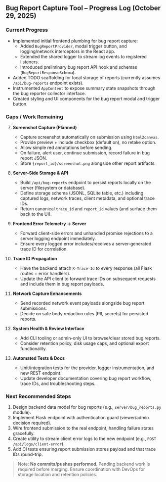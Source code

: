 ## Bug Report Capture Tool – Progress Log (October 29, 2025)

### Current Progress

- Implemented initial frontend plumbing for bug report capture:
  - Added `BugReportProvider`, modal trigger button, and logging/network interceptors in the React app.
  - Extended the shared logger to stream log events to registered listeners.
  - Introduced preliminary bug report API hook and schemas (`BugReportResponseSchema`).
- Added TODO scaffolding for local storage of reports (currently assumes `/api/bug-reports` endpoint exists).
- Instrumented `AppContent` to expose summary state snapshots through the bug reporter collector interface.
- Created styling and UI components for the bug report modal and trigger button.

### Gaps / Work Remaining

7. **Screenshot Capture (Planned)**
   - Capture screenshot automatically on submission using `html2canvas`.
   - Provide preview + include checkbox (default on), no retake option.
   - Allow simple red annotations before sending.
   - On failure, alert user, continue submission, record failure in bug report JSON.
   - Store `{report_id}/screenshot.png` alongside other report artifacts.

1. **Server-Side Storage & API**
   - Build `/api/bug-reports` endpoint to persist reports locally on the server (filesystem or database).
   - Define storage schema (JSONL, SQLite table, etc.) including captured logs, network traces, client metadata, and optional trace IDs.
   - Return canonical `trace_id` and `report_id` values (and surface them back to the UI).

2. **Frontend Error Telemetry → Server**
   - Forward client-side errors and unhandled promise rejections to a server logging endpoint immediately.
   - Ensure every logged error includes/receives a server-generated trace ID for correlation.

3. **Trace ID Propagation**
   - Have the backend attach `X-Trace-Id` to every response (all Flask routes + error handlers).
   - Update the API client to forward trace IDs on subsequent requests and include them in bug report payloads.

4. **Network Capture Enhancements**
   - Send recorded network event payloads alongside bug report submissions.
   - Decide on safe body redaction rules (PII, secrets) for persisted reports.

5. **System Health & Review Interface**
   - Add CLI tooling or admin-only UI to browse/clear stored bug reports.
   - Consider retention policy, disk usage caps, and optional export functionality.

6. **Automated Tests & Docs**
   - Unit/integration tests for the provider, logger instrumentation, and new REST endpoint.
   - Update developer documentation covering bug report workflow, trace IDs, and troubleshooting steps.

### Next Recommended Steps

1. Design backend data model for bug reports (e.g., `server/bug_reports.py` module).
2. Implement Flask endpoint with authentication guard (viewer/admin decision required).
3. Wire frontend submission to the real endpoint, handling failure states gracefully.
4. Create utility to stream client error logs to the new endpoint (e.g., `POST /api/logs/client-error`).
5. Add CI tests ensuring report submission stores payload and that trace IDs round-trip.

> Note: **No commits/pushes performed**. Pending backend work is required before merging. Ensure coordination with DevOps for storage location and retention policies.
